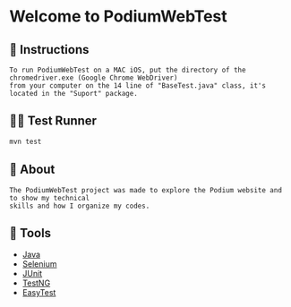 # Welcome to PodiumWebTest

## 📃 Instructions

```
To run PodiumWebTest on a MAC iOS, put the directory of the chromedriver.exe (Google Chrome WebDriver) 
from your computer on the 14 line of "BaseTest.java" class, it's located in the "Suport" package. 

```

## 🏃‍♂ Test Runner
```sh
mvn test
```

## 📖 About

```
The PodiumWebTest project was made to explore the Podium website and to show my technical 
skills and how I organize my codes.
```

## 🔧 Tools

 - [Java](https://www.java.com/)
 - [Selenium](https://www.selenium.dev/)
 - [JUnit](https://junit.org/)
 - [TestNG](https://testng.org/doc/)
 - [EasyTest](https://mvnrepository.com/artifact/org.easetech/easytest-core/1.4.0)